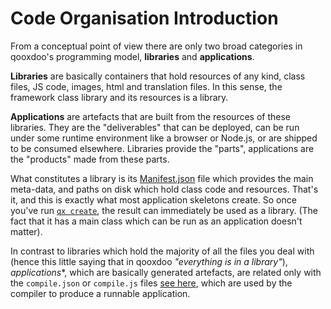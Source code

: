 # Code Organisation Introduction

From a conceptual point of view there are only two broad categories
in qooxdoo's programming model, **libraries** and **applications**.

**Libraries** are basically containers that hold resources of any kind,
class files, JS code, images, html and translation files.
In this sense, the framework class library and its resources is a library. 

**Applications** are artefacts that are built from
the resources of these libraries. They are the "deliverables" that can
be deployed, can be run under some runtime environment like a browser
or Node.js, or are shipped to be consumed elsewhere. Libraries provide
the "parts", applications are the "products" made from these parts.

What constitutes a library is its
[Manifest.json](compiler/configuration/Manifest.md) file which provides
the main meta-data, and paths on disk which hold class code and resources.
That's it, and this is exactly what most application skeletons create.
So once you've run [`qx create`](cli/commands.md#create-a-new-project),
the result can immediately be used as a library. (The fact that it
has a main class which can be run as an application doesn't matter).

In contrast to libraries which hold the majority of all the
files you deal with (hence this little saying that in qooxdoo
*"everything is in a library"*), *applications**, which are basically
generated artefacts, are related only with the `compile.json` or
`compile.js` files [see here](compiler/configuration/compile.md),
which are used by the compiler to produce a runnable application.
